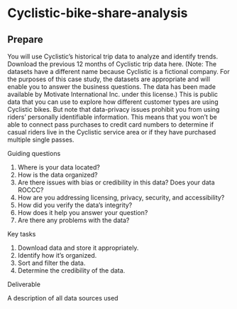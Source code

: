 # Cyclistic-bike-share-analysis

## Prepare

You will use Cyclistic’s historical trip data to analyze and identify trends. Download the previous 12 months of Cyclistic trip data
here. (Note: The datasets have a different name because Cyclistic is a fictional company. For the purposes of this case study,
the datasets are appropriate and will enable you to answer the business questions. The data has been made available by
Motivate International Inc. under this license.) This is public data that you can use to explore how different customer types are
using Cyclistic bikes. But note that data-privacy issues prohibit you from using riders’ personally identifiable information. This
means that you won’t be able to connect pass purchases to credit card numbers to determine if casual riders live in the
Cyclistic service area or if they have purchased multiple single passes.

Guiding questions

1. Where is your data located? 
2. How is the data organized? 
3. Are there issues with bias or credibility in this data? Does your data ROCCC? 
4. How are you addressing licensing, privacy, security, and accessibility? 
5. How did you verify the data’s integrity? 
6. How does it help you answer your question? 
7. Are there any problems with the data?

Key tasks

1. Download data and store it appropriately.
2. Identify how it’s organized.
3. Sort and filter the data.
4. Determine the credibility of the data.

Deliverable

A description of all data sources used